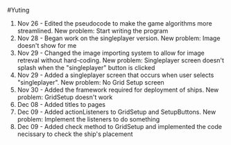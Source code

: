 #Yuting
1. Nov 26 - Edited the pseudocode to make the game algorithms more streamlined. New problem: Start writing the program
2. Nov 28 - Began work on the singleplayer version. New problem: Image doesn't show for me
3. Nov 29 - Changed the image importing system to allow for image retreval without hard-coding. New problem: Singleplayer screen doesn't splash when the "singleplayer" button is clicked
4. Nov 29 - Added a singleplayer screen that occurs when user selects "singleplayer". New problem: No Grid Setup screen
5. Nov 30 - Added the framework required for deployment of ships. New problem: GridSetup doesn't work
6. Dec 08 - Added titles to pages
7. Dec 09 - Added actionListeners to GridSetup and SetupButtons. New problem: Implement the listeners to do something
8. Dec 09 - Added check method to GridSetup and implemented the code necissary to check the ship's placement
